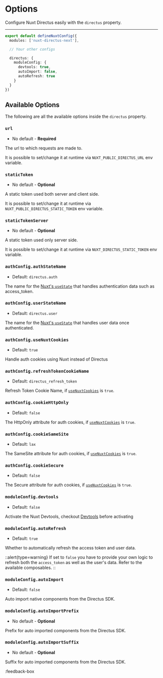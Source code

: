 # Options

Configure Nuxt Directus easily with the `directus` property.

---

```ts [nuxt.config]
export default defineNuxtConfig({
  modules: ['nuxt-directus-next'],

  // Your other configs

  directus: {
    moduleConfig: {
      devtools: true,
      autoImport: false,
      autoRefresh: true
    }
  }
})
```

## Available Options

The following are all the available options inside the `directus` property.

### `url`

- No default - **Required**

The url to which requests are made to.

It is possible to set/change it at runtime via `NUXT_PUBLIC_DIRECTUS_URL` env variable.

### `staticToken`

- No default - **Optional**

A static token used both server and client side.

It is possible to set/change it at runtime via `NUXT_PUBLIC_DIRECTUS_STATIC_TOKEN` env variable.

### `staticTokenServer`

- No default - **Optional**

A static token used only server side.

It is possible to set/change it at runtime via `NUXT_DIRECTUS_STATIC_TOKEN` env variable.

### `authConfig.authStateName`

- Default: `directus.auth`

The name for the [Nuxt's `useState`](https://nuxt.com/docs/api/composables/use-state) that handles authentication data such as access_token.

### `authConfig.userStateName`

- Default: `directus.user`

The name for the [Nuxt's `useState`](https://nuxt.com/docs/api/composables/use-state) that handles user data once authenticated.

### `authConfig.useNuxtCookies`

- Default: `true`

Handle auth cookies using Nuxt instead of Directus

### `authConfig.refreshTokenCookieName`

- Default: `directus_refresh_token`

Refresh Token Cookie Name, if [`useNuxtCookies`](#authconfigusenuxtcookies) is `true`.

### `authConfig.cookieHttpOnly`

- Default: `false`

The HttpOnly attribute for auth cookies, if [`useNuxtCookies`](#authconfigusenuxtcookies) is `true`.

### `authConfig.cookieSameSite`

- Default: `lax`

The SameSite attribute for auth cookies, if [`useNuxtCookies`](#authconfigusenuxtcookies) is `true`.

### `authConfig.cookieSecure`

- Default: `false`

The Secure attribute for auth cookies, if [`useNuxtCookies`](#authconfigusenuxtcookies) is `true`.

### `moduleConfig.devtools`

- Default: `false`

Activate the Nuxt Devtools, checkout [Devtools](/getting-started/devtools) before activating

### `moduleConfig.autoRefresh`

- Default: `true`

Whether to automatically refresh the access token and user data.

::alert{type=warning}
If set to `false` you have to provide your own logic to refresh both the `access_token` as well as the user's data. Refer to the available composables.
::

### `moduleConfig.autoImport`

- Default: `false`

Auto import native components from the Directus SDK.

### `moduleConfig.autoImportPrefix`

- No default - **Optional**

Prefix for auto imported components from the Directus SDK.

### `moduleConfig.autoImportSuffix`

- No default - **Optional**

Suffix for auto imported components from the Directus SDK.

:feedback-box
